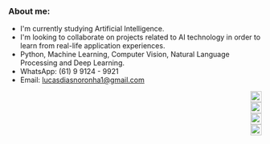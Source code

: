 ### About me:
- I'm currently studying Artificial Intelligence.
- I'm looking to collaborate on projects related to AI technology in order to learn from real-life application experiences.
- Python, Machine Learning, Computer Vision, Natural Language Processing and Deep Learning. 
- WhatsApp: (61) 9 9124 - 9921
- Email: lucasdiasnoronha1@gmail.com

<p align="right">
<div style="text-align: right;">
    <a href="https://www.kaggle.com/lucasdiasnoronha">
        <img src="https://cdn4.iconfinder.com/data/icons/logos-and-brands/512/189_Kaggle_logo_logos-512.png" alt="Kaggle" width="22" height="22">
    </a>
</div>
<div style="text-align: right;">
    <a href="https://www.beecrowd.com.br/judge/pt/profile/853485">
        <img src="https://user-images.githubusercontent.com/80331468/270190538-7b3fa433-c299-4909-9559-f5276c2edacb.png" alt="Beecrowd" width="22" height="22">
    </a
</div>
<div style="text-align: right;">
    <a href="https://www.linkedin.com/in/lucasdiasnoronha?utm_source=share&utm_campaign=share_via&utm_content=profile&utm_medium=android_app">
        <img src="https://skillicons.dev/icons?i=linkedin" alt="LinkedIn" width="22" height="22">
    </a>
</div>
<div style="text-align: right;">
    <a href="https://x.com/DiasLucas75490?t=hYH4BtOwrZ15pAyUJ_OwGA&s=09">
        <img src="https://skillicons.dev/icons?i=twitter" alt="Twitter" width="22" height="22">
    </a>
</div>

